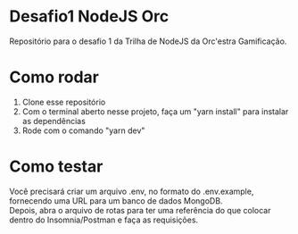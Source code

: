# Desafio1 NodeJS Orc

Repositório para o desafio 1 da Trilha de NodeJS da Orc'estra Gamificação.

# Como rodar

1. Clone esse repositório
2. Com o terminal aberto nesse projeto, faça um "yarn install" para instalar as dependências
3. Rode com o comando "yarn dev"

# Como testar

Você precisará criar um arquivo .env, no formato do .env.example, fornecendo uma URL para um banco de dados MongoDB. <br>
Depois, abra o arquivo de rotas para ter uma referência do que colocar dentro do Insomnia/Postman e faça as requisições. <br>

